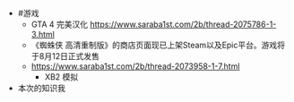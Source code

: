 - #游戏
	- GTA 4 完美汉化 https://www.saraba1st.com/2b/thread-2075786-1-3.html
	- 《蜘蛛侠 高清重制版》的商店页面现已上架Steam以及Epic平台。游戏将于8月12日正式发售
	- https://www.saraba1st.com/2b/thread-2073958-1-7.html
		- XB2 模拟
- 本次的知识我